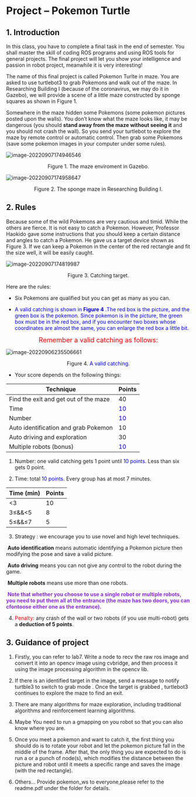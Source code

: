 # Project – Pokemon Turtle

## 1. Introduction

In this class, you have to complete a final task in the end of semester. You shall master the skill of coding ROS programs and using ROS tools for general projects. The final project will let you show your intelligence and passion in robot project, meanwhile it is very interesting! 

The name of this final project is called Pokemon Turlte in maze. You are asked to use turtlebot3 to grab Pokemons and walk out of the maze. In Researching Building I (because of the coronavirus, we may do it in Gazebo), we will provide a scene of a little maze constructed by sponge squares as shown in Figure 1. 

Somewhere in the maze hidden some Pokemons (some pokemon pictures posted upon the walls). You don’t know what the maze looks like, it may be dangerous (you should **stand away from the maze without seeing it** and you should not crash the wall). So you send your turtlebot to explore the maze by remote control or automatic control. Then grab some Pokemons (save some pokemon images in your computer under some rules).

![image-20220907174946546](https://i0.hdslb.com/bfs/album/26a82bbc6ff2dc4b6807aaa692af5519ca9d6dd4.png)

<center>Figure 1. The maze enviroment in Gazebo.</center>

![image-20220907174958647](https://i0.hdslb.com/bfs/album/9565d18a70c2e401f39579b8c1e29fc288e09e4f.png)

<center>Figure 2. The sponge maze in Researching Building Ⅰ.</center>

## 2. Rules

Because some of the wild Pokemons are very cautious and timid. While the others are fierce. It is not easy to catch a Pokemon. However, Professor Haokido gave some instructions that you should keep a certain distance and angles to catch a Pokemon. He gave us a target device shown as Figure 3. If we can keep a Pokemon in the center of the red rectangle and fit the size well, it will be easily caught.

![image-20220907174819987](https://i0.hdslb.com/bfs/album/ecccaf2da58695586f2f81b522066e301e0ce174.png)

<center>Figure 3. Catching target.</center>

Here are the rules: 

- Six Pokemons are qualified but you can get as many as you can. 

- <font color=#0000FF>A valid catching is shown in **Figure 4** .The red box is the picture, and the green box is the pokemon. Since pokemon is in the picture, the green box must be in the red box, and if you encounter two boxes whose coordinates are almost the same, you can enlarge the red box a little bit.</font>

<center><font color=#FF0000 size=4>Remember a valid catching as follows:</font></center>

![image-20220906235506661](https://i0.hdslb.com/bfs/album/dc9d12c243edd65f286cfbcd46a190f8c129d527.png)

<center>Figure 4. <font color=#0000FF>A valid catching</font>.</center>

- Your score depends on the following things: 

| Technique                             | Points                         |
| ------------------------------------- | ------------------------------ |
| Find the exit and get out of the maze | 40                             |
| Time                                  | <font color=#00000FF>10</font> |
| Number                                | <font color=#00000FF>10</font> |
| Auto identification and grab Pokemon  | 10                             |
| Auto driving and exploration          | 30                             |
| Multiple robots (bonus)               | <font color=#00000FF>10</font> |

1. Number: one valid catching gets 1 point until <font color=#00000FF>10 points</font>. Less than six gets 0 point.

2. Time: total <font color=#00000FF>10 points</font>. Every group has at most 7 minutes.

| Time (min)       | Points |
| ---------------- | ------ |
| <3               | 10     |
| 3$\leq$&&<5      | 8      |
| 5$\leq$&&$\leq$7 | 5      |

3. Strategy : we encourage you to use novel and high level techniques.

​	**Auto identification** means automatic identifying a Pokemon picture then modifying the pose and save a valid picture. 

​	**Auto driving** means you can not give any control to the robot during the game. 

​	**Multiple robots** means use more than one robots. 

​	<font color=#8A2BE2>**Note that whether you choose to use a single robot or multiple robots, you need to put them all at the entrance (the maze has two doors, you can cfontoose either one as the entrance).**</font>

4. <font color=#FF0000>Penalty</font>: any crash of the wall or two robots (if you use multi-robot) gets a **deduction of 5 points**.

## 3. Guidance of project

1) Firstly, you can refer to lab7. Write a node to recv the raw ros image and convert it into an opencv image using cvbridge, and then process it using the image processing algorithm in the opencv lib. 

2) If there is an identified target in the image, send a message to notify turtble3 to switch to grab mode . Once the target is grabbed , turtlebot3 continues to explore the maze to find an exit. 

3) There are many algorithms for maze exploration, including traditional algorithms and reinforcement learning algorithms.

4. Maybe You need to run a gmapping on you robot so that you can also know where you are. 

5) Once you meet a pokemon and want to catch it, the first thing you should do is to rotate your robot and let the pokemon picture fall in the middle of the frame. After that, the only thing you are expected to do is run a or a punch of node(s), which modifies the distance between the picture and robot until it meets a specific range and saves the image (with the red rectangle). 

6) Others... Provide pokemon_ws to everyone,please refer to the readme.pdf under the folder for details.